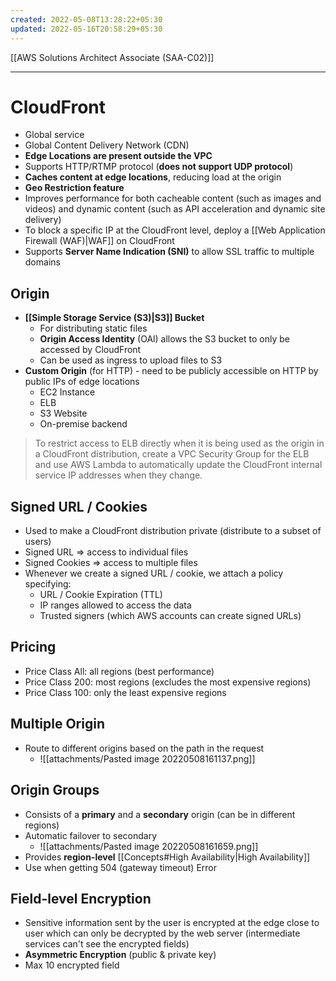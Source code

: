```yaml
---
created: 2022-05-08T13:28:22+05:30
updated: 2022-05-16T20:58:29+05:30
---
```

[[AWS Solutions Architect Associate (SAA-C02)]]

---
# CloudFront
- Global service
- Global Content Delivery Network (CDN)
- **Edge Locations are present outside the VPC**
- Supports HTTP/RTMP protocol (**does not support UDP protocol**)
- **Caches content at edge locations**, reducing load at the origin
- **Geo Restriction feature**
- Improves performance for both cacheable content (such as images and videos) and dynamic content (such as API acceleration and dynamic site delivery)
- To block a specific IP at the CloudFront level, deploy a [[Web Application Firewall (WAF)|WAF]] on CloudFront
- Supports **Server Name Indication (SNI)** to allow SSL traffic to multiple domains

## Origin
- **[[Simple Storage Service (S3)|S3]] Bucket**
	- For distributing static files
	- **Origin Access Identity** (OAl) allows the S3 bucket to only be accessed by CloudFront
	- Can be used as ingress to upload files to S3
- **Custom Origin** (for HTTP) - need to be publicly accessible on HTTP by public IPs of edge locations
	- EC2 Instance
	- ELB
	- S3 Website
	- On-premise backend

> To restrict access to ELB directly when it is being used as the origin in a CloudFront distribution, create a VPC Security Group for the ELB and use AWS Lambda to automatically update the CloudFront internal service IP addresses when they change.

## Signed URL / Cookies
- Used to make a CloudFront distribution private (distribute to a subset of users)
- Signed URL ⇒ access to individual files
- Signed Cookies ⇒ access to multiple files
- Whenever we create a signed URL / cookie, we attach a policy specifying:
    -   URL / Cookie Expiration (TTL)
    -   IP ranges allowed to access the data
    -   Trusted signers (which AWS accounts can create signed URLs)

## Pricing
-   Price Class All: all regions (best performance)
-   Price Class 200: most regions (excludes the most expensive regions)
-   Price Class 100: only the least expensive regions

## Multiple Origin
- Route to different origins based on the path in the request
	- ![[attachments/Pasted image 20220508161137.png]]

## Origin Groups
- Consists of a **primary** and a **secondary** origin (can be in different regions)
- Automatic failover to secondary
	- ![[attachments/Pasted image 20220508161659.png]]
- Provides **region-level** [[Concepts#High Availability|High Availability]]
- Use when getting 504 (gateway timeout) Error

## Field-level Encryption
- Sensitive information sent by the user is encrypted at the edge close to user which can only be decrypted by the web server (intermediate services can't see the encrypted fields)
- **Asymmetric Encryption** (public & private key)
- Max 10 encrypted field